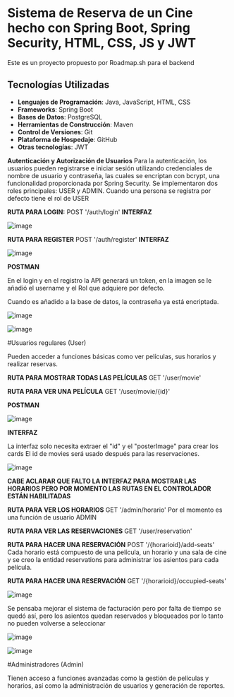 # Sistema de Reserva de un Cine hecho con Spring Boot, Spring Security, HTML, CSS, JS y JWT
Este es un proyecto propuesto por Roadmap.sh para el backend
## Tecnologías Utilizadas

- **Lenguajes de Programación**: Java, JavaScript, HTML, CSS
- **Frameworks**: Spring Boot
- **Bases de Datos**: PostgreSQL
- **Herramientas de Construcción**: Maven
- **Control de Versiones**: Git
- **Plataforma de Hospedaje**: GitHub
- **Otras tecnologías**: JWT

**Autenticación y Autorización de Usuarios**
Para la autenticación, los usuarios pueden registrarse e iniciar sesión utilizando credenciales de nombre de usuario y contraseña, las cuales se encriptan con bcrypt, una funcionalidad proporcionada por Spring Security. Se implementaron dos roles principales: USER y ADMIN. Cuando una persona se registra por defecto tiene el rol de USER

**RUTA PARA LOGIN:** POST '/auth/login'
**INTERFAZ**

![image](https://github.com/user-attachments/assets/4cfb4627-8f48-4682-b883-ad02474b4b5b)

**RUTA PARA REGISTER** POST '/auth/register'
**INTERFAZ**

![image](https://github.com/user-attachments/assets/18e97dd4-0808-4bd0-9459-93c3d17ded68)


**POSTMAN**

En el login y en el registro la API generará un token, en la imagen se le añadió el username y
el Rol que adquiere por defecto.

Cuando es añadido a la base de datos, la contraseña ya está encriptada.

![image](https://github.com/user-attachments/assets/c03d585a-0b00-4c37-8b4a-15912ee71695)


![image](https://github.com/user-attachments/assets/1954589f-ee09-4582-8e84-6334685ef435)


#Usuarios regulares (User)

Pueden acceder a funciones básicas como ver películas, sus horarios y realizar reservas.

**RUTA PARA MOSTRAR TODAS LAS PELÍCULAS** GET '/user/movie'

**RUTA PARA VER UNA PELÍCULA** GET '/user/movie/{id}'

**POSTMAN**

![image](https://github.com/user-attachments/assets/2f633131-5626-4462-9b25-44a6a38c2e93)

**INTERFAZ**

La interfaz solo necesita extraer el "id" y el "posterImage" para crear los cards
El id de movies será usado después para las reservaciones.


![image](https://github.com/user-attachments/assets/ec339aeb-8381-4f07-825c-0ecdcb91be15)


**CABE ACLARAR QUE FALTO LA INTERFAZ PARA MOSTRAR LAS HORARIOS PERO POR MOMENTO LAS RUTAS EN EL CONTROLADOR ESTÁN HABILITADAS**

**RUTA PARA VER LOS HORARIOS** GET '/admin/horario' Por el momento es una función de usuario ADMIN

**RUTA PARA VER LAS RESERVACIONES** GET '/user/reservation'

**RUTA PARA HACER UNA RESERVACIÓN** POST '/{horarioid}/add-seats' Cada horario está compuesto de una película, un horario y una sala de cine y se creo la entidad reservations para administrar
los asientos para cada película.     

**RUTA PARA HACER UNA RESERVACIÓN** GET '/{horarioid}/occupied-seats' 

![image](https://github.com/user-attachments/assets/e68d5e47-e013-4a9a-a83f-cabdcf2685f2)

Se pensaba mejorar el sistema de facturación pero por falta de tiempo se quedó así, pero los asientos quedan reservados y bloqueados por lo tanto no pueden volverse a seleccionar

![image](https://github.com/user-attachments/assets/7ede1caf-0dc7-472c-ac06-ab65742ed647)

![image](https://github.com/user-attachments/assets/13474aa6-f001-4312-8616-346d1b6a74c8)


#Administradores (Admin)

Tienen acceso a funciones avanzadas como la gestión de películas y horarios, así como la administración de usuarios y generación de reportes.

